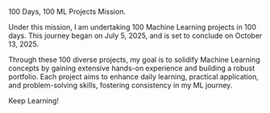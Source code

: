 100 Days, 100 ML Projects Mission.

Under this mission, I am undertaking 100 Machine Learning projects in 100 days.
This journey began on July 5, 2025, and is set to conclude on October 13, 2025.

Through these 100 diverse projects, my goal is to solidify Machine Learning concepts by gaining extensive hands-on experience and building a robust portfolio. Each project aims to enhance daily learning, practical application, and problem-solving skills, fostering consistency in my ML journey.

Keep Learning! 
